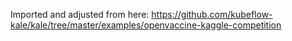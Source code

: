 Imported and adjusted from here: https://github.com/kubeflow-kale/kale/tree/master/examples/openvaccine-kaggle-competition
